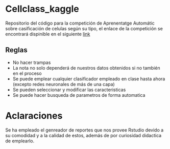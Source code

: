 # Cellclass_kaggle
Repositorio del código para la competición de Aprenentatge Automátic sobre casificación de celulas según su tipo, el enlace de la competición se encontrará dispinible en el siguiente [link](https://www.kaggle.com/c/cellclass/data)

## Reglas
- No hacer trampas
- La nota no solo dependerá de nuestros datos obtenidos si no también en el proceso
- Se puede emplear cualquier clasificador empleado en clase hasta ahora (excepto redes neuronales de más de una capa)
- Se pueden seleccionar y modificar las caracteristicas
- Se puede hacer busqueda de parametros de forma automatica

# Aclaraciones

Se ha empleado el genreador de reportes que nos provee Rstudio devido a su comodidad y a la calidad de estos, además de por curiosidad didactica de emplearlo.


